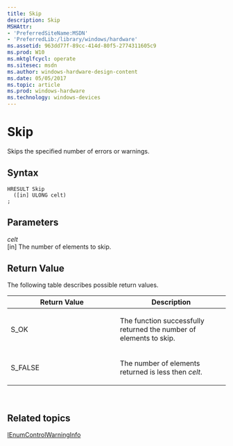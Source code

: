 ```yaml
---
title: Skip
description: Skip
MSHAttr:
- 'PreferredSiteName:MSDN'
- 'PreferredLib:/library/windows/hardware'
ms.assetid: 963dd77f-89cc-414d-80f5-2774311605c9
ms.prod: W10
ms.mktglfcycl: operate
ms.sitesec: msdn
ms.author: windows-hardware-design-content
ms.date: 05/05/2017
ms.topic: article
ms.prod: windows-hardware
ms.technology: windows-devices
---
```


# Skip


Skips the specified number of errors or warnings.

## Syntax


``` syntax
HRESULT Skip
  ([in] ULONG celt)
;
```

## Parameters


<a href="" id="celt"></a>*celt*  
\[in\] The number of elements to skip.

## Return Value


The following table describes possible return values.

<table>
<colgroup>
<col width="50%" />
<col width="50%" />
</colgroup>
<thead>
<tr class="header">
<th>Return Value</th>
<th>Description</th>
</tr>
</thead>
<tbody>
<tr class="odd">
<td><p>S_OK</p></td>
<td><p>The function successfully returned the number of elements to skip.</p></td>
</tr>
<tr class="even">
<td><p>S_FALSE</p></td>
<td><p>The number of elements returned is less then <em>celt</em>.</p></td>
</tr>
</tbody>
</table>

 

## Related topics


[IEnumControlWarningInfo](ienumcontrolwarninginfo.md)

 

 







